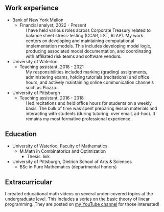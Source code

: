 ## Work experience
- Bank of New York Mellon
	- Financial analyst, 2022 - Present  
		<ul style="list-style-type:none; margin-left:0; padding-left:20px;">
			<li>
			I have held various roles across Corporate Treasury related to balance sheet stress-testing (CCAR, LST, RLAP). My work centers on developing and maintaining computational implementation models. This includes developing model logic, producing associated model documentation, and coordinating with affiliated risk teams and software vendors.
			</li>
		</ul>
- University of Waterloo
	- Teaching assistant, 2018 - 2021  
		<ul style="list-style-type:none; margin-left:0; padding-left:20px;">
			<li>
			My responsibilities included marking (grading) assignments, administering exams, holding tutorials (recitations) and office hours,  and actively maintaining online communication channels such as Piazza.
			</li>
		</ul>
- University of Pittsburgh
	- Teaching assistant, 2016 - 2018  
		<ul style="list-style-type:none; margin-left:0; padding-left:20px;">
			<li>
			I led recitations and held office hours for students on a weekly basis. The bulk of time was spent preparing lesson materials and interacting with students (during tutoring, over email, ad-hoc). It remains my most formative professional experience.
			</li>
		</ul>

## Education
- University of Waterloo, Faculty of Mathematics
	- M.Math in Combinatorics and Optimization
		- Thesis: link
- University of Pittsburgh, Dietrich School of Arts & Sciences
	- BSc in Pure Mathematics (departmental honors)

## Extracurricular

I created educational math videos on several under-covered topics at the undergraduate level. This includes a series on the basic theory of linear programming. They are posted on [my YouTube channel](https://www.youtube.com/@mg9581) for those interested!
